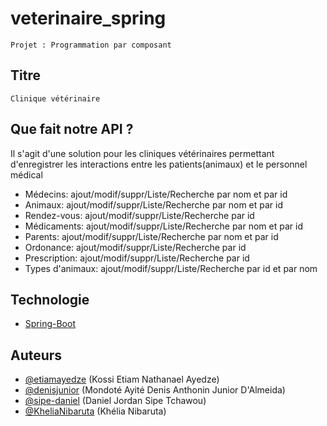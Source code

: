 # veterinaire_spring

    Projet : Programmation par composant

## Titre

    Clinique vétérinaire

## Que fait notre API ?
Il s'agit d'une solution pour les cliniques vétérinaires permettant d'enregistrer les interactions entre les patients(animaux) et le personnel médical

* Médecins: ajout/modif/suppr/Liste/Recherche par nom et par id
* Animaux: ajout/modif/suppr/Liste/Recherche par nom et par id
* Rendez-vous: ajout/modif/suppr/Liste/Recherche par id
* Médicaments: ajout/modif/suppr/Liste/Recherche par nom et par id
* Parents: ajout/modif/suppr/Liste/Recherche par nom et par id
* Ordonance: ajout/modif/suppr/Liste/Recherche par id
* Prescription: ajout/modif/suppr/Liste/Recherche par id
* Types d'animaux: ajout/modif/suppr/Liste/Recherche par id et par nom

## Technologie

* [Spring-Boot](https://spring.io/projects/spring-boot)

## Auteurs
* [@etiamayedze](https://github.com/etiamayedze) (Kossi Etiam Nathanael Ayedze)
* [@denisjunior](https://github.com/denisjunior) (Mondoté Ayité Denis Anthonin Junior D'Almeida)
* [@sipe-daniel](https://github.com/sipe-daniel) (Daniel Jordan Sipe Tchawou)
* [@KheliaNibaruta](https://github.com/KheliaNibaruta) (Khélia Nibaruta)